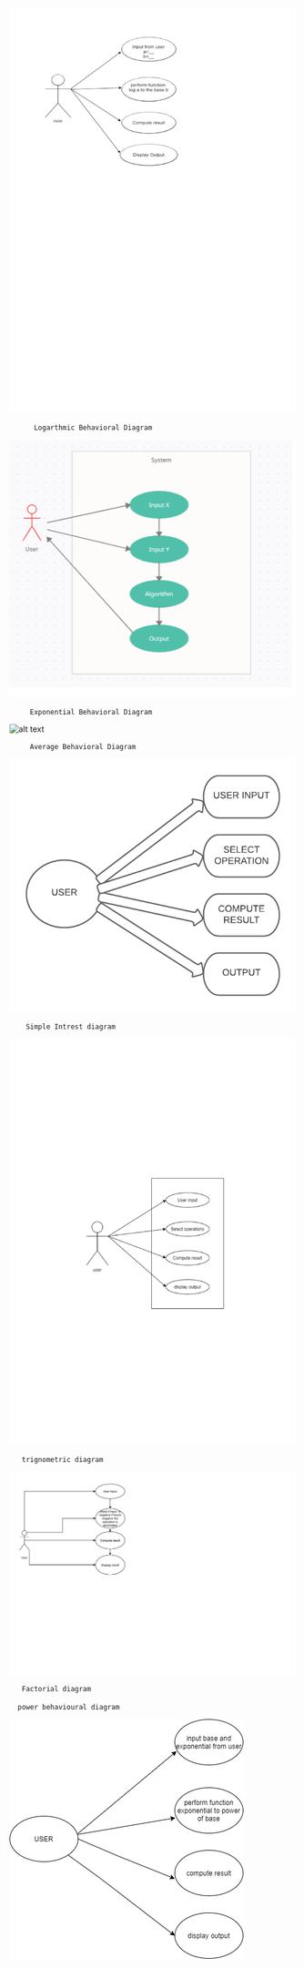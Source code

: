 ![alt text](https://github.com/99003512/SDLC_Calculator/blob/main/Architecture/Behavioural%20Diagrams/use-case-diagram-logarthmic.jpg)
          
          Logarthmic Behavioral Diagram
          
 ![alt text](https://github.com/99003512/SDLC_Calculator/blob/main/Architecture/Behavioural%20Diagrams/Exponential%20low%20level.png)

         Exponential Behavioral Diagram
         
 ![alt text](https://github.com/99003512/SDLC_Calculator/blob/main/Architecture/Behavioural%20Diagrams/Average%20_Behavioral.jpg)

         Average Behavioral Diagram      
 
 ![alt text](https://github.com/99003512/SDLC_Calculator/blob/main/Architecture/Behavioural%20Diagrams/simple_intrest.png)
 
        Simple Intrest diagram
        
![alt text](https://github.com/99003512/SDLC_Calculator/blob/main/Architecture/Behavioural%20Diagrams/Trignometry%20Behavioural%20diagram.png)
       
       trignometric diagram



![alt text](https://github.com/99003512/SDLC_Calculator/blob/main/Architecture/Behavioural%20Diagrams/umlfact.png)
       
       Factorial diagram
       
      power behavioural diagram 
  ![alt text](https://github.com/99003512/SDLC_Calculator/blob/main/Architecture/Behavioural%20Diagrams/power%20behavioural%20diagram.png)
     

